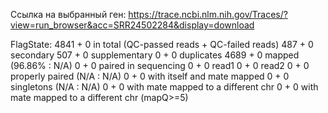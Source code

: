 Ссылка на выбранный ген: https://trace.ncbi.nlm.nih.gov/Traces/?view=run_browser&acc=SRR24502284&display=download

FlagState:
4841 + 0 in total (QC-passed reads + QC-failed reads)
487 + 0 secondary
507 + 0 supplementary
0 + 0 duplicates
4689 + 0 mapped (96.86% : N/A)
0 + 0 paired in sequencing
0 + 0 read1
0 + 0 read2
0 + 0 properly paired (N/A : N/A)
0 + 0 with itself and mate mapped
0 + 0 singletons (N/A : N/A)
0 + 0 with mate mapped to a different chr
0 + 0 with mate mapped to a different chr (mapQ>=5)
